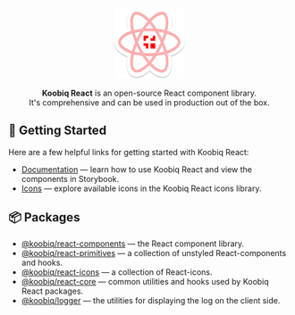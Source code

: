 <div align="center">

<img width="128" height="128" alt="Koobiq React" src="./.storybook/public/images/koobiq-react-logo.svg">

**Koobiq React** is an open-source React component library.<br />
It's comprehensive and can be used in production out of the box.

</div>

## 🚀 Getting Started

Here are a few helpful links for getting started with Koobiq React:

- [Documentation](https://react.koobiq.io/?path=/docs/welcome--docs) — learn how to use Koobiq React and view the components in Storybook.
- [Icons](https://react.koobiq.io/?path=/docs/icons--docs) — explore available icons in the Koobiq React icons library.

## 📦 Packages

- [@koobiq/react-components](https://github.com/koobiq/react-components/tree/main/packages/components) — the React component library.
- [@koobiq/react-primitives](https://github.com/koobiq/react-components/tree/main/packages/primitives) — a collection of unstyled React-components and hooks.
- [@koobiq/react-icons](https://github.com/koobiq/react-components/tree/main/packages/icons) — a collection of React-icons.
- [@koobiq/react-core](https://github.com/koobiq/react-components/tree/main/packages/core) — common utilities and hooks used by Koobiq React packages.
- [@koobiq/logger](https://github.com/koobiq/react-components/tree/main/packages/logger) — the utilities for displaying the log on the client side.
